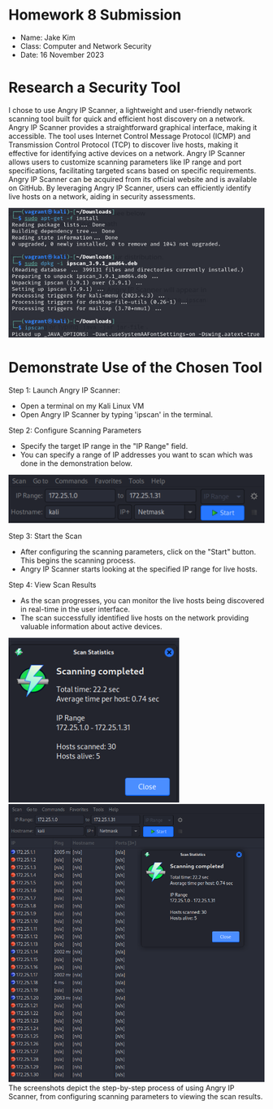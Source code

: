# **Homework 8 Submission**

- Name: Jake Kim
- Class: Computer and Network Security
- Date: 16 November 2023

# Research a Security Tool
I chose to use Angry IP Scanner, a lightweight and user-friendly network scanning tool built for quick and efficient host discovery on a network. Angry IP Scanner provides a straightforward graphical interface, making it accessible. The tool uses Internet Control Message Protocol (ICMP) and Transmission Control Protocol (TCP) to discover live hosts, making it effective for identifying active devices on a network. Angry IP Scanner allows users to customize scanning parameters like IP range and port specifications, facilitating targeted scans based on specific requirements. Angry IP Scanner can be acquired from its official website and is available on GitHub. By leveraging Angry IP Scanner, users can efficiently identify live hosts on a network, aiding in security assessments. 

![screenshot](Angry4.png)
# Demonstrate Use of the Chosen Tool
Step 1: Launch Angry IP Scanner:
- Open a terminal on my Kali Linux VM
- Open Angry IP Scanner by typing 'ipscan' in the terminal.

Step 2: Configure Scanning Parameters
- Specify the target IP range in the "IP Range" field.
- You can specify a range of IP addresses you want to scan which was done in the demonstration below.

![screenshot](Angry1.png)

Step 3: Start the Scan
- After configuring the scanning parameters, click on the "Start" button. This begins the scanning process.
- Angry IP Scanner starts looking at the specified IP range for live hosts.
  
Step 4: View Scan Results
- As the scan progresses, you can monitor the live hosts being discovered in real-time in the user interface. 
- The scan successfully identified live hosts on the network providing valuable information about active devices. 

![screenshot](Angry2.png)
![screenshot](Angry3.png)
The screenshots depict the step-by-step process of using Angry IP Scanner, from configuring scanning parameters to viewing the scan results. 
